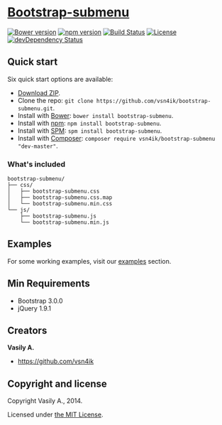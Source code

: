 # [Bootstrap-submenu](http://vsn4ik.github.io/bootstrap-submenu)

[![Bower version](https://badge.fury.io/bo/bootstrap-submenu.svg)](http://badge.fury.io/bo/bootstrap-submenu)
[![npm version](https://badge.fury.io/js/bootstrap-submenu.svg)](http://badge.fury.io/js/bootstrap-submenu)
[![Build Status](https://travis-ci.org/vsn4ik/bootstrap-submenu.svg)](https://travis-ci.org/vsn4ik/bootstrap-submenu)
[![License](https://img.shields.io/badge/license-MIT-brightgreen.svg)](LICENSE)
[![devDependency Status](https://david-dm.org/vsn4ik/bootstrap-submenu/dev-status.svg)](https://david-dm.org/vsn4ik/bootstrap-submenu#info=devDependencies)


## Quick start

Six quick start options are available:

- [Download ZIP](https://github.com/vsn4ik/bootstrap-submenu/archive/master.zip "Download Bootstrap-submenu").
- Clone the repo: `git clone https://github.com/vsn4ik/bootstrap-submenu.git`.
- Install with [Bower](http://bower.io): `bower install bootstrap-submenu`.
- Install with [npm](https://www.npmjs.org): `npm install bootstrap-submenu`.
- Install with [SPM](http://spmjs.io): `spm install bootstrap-submenu`.
- Install with [Composer](https://getcomposer.org): `composer require vsn4ik/bootstrap-submenu "dev-master"`.

### What's included

```
bootstrap-submenu/
├── css/
│   ├── bootstrap-submenu.css
│   ├── bootstrap-submenu.css.map
│   └── bootstrap-submenu.min.css
└── js/
    ├── bootstrap-submenu.js
    └── bootstrap-submenu.min.js
```


## Examples

For some working examples, visit our [examples](http://vsn4ik.github.io/bootstrap-submenu/#examples) section.


## Min Requirements

- Bootstrap 3.0.0
- jQuery 1.9.1


## Creators

**Vasily A.**

- <https://github.com/vsn4ik>


## Copyright and license

Copyright Vasily A., 2014.

Licensed under [the MIT License](LICENSE).
